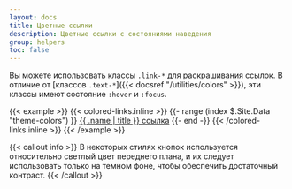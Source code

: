 ```yaml
---
layout: docs
title: Цветные ссылки
description: Цветные ссылки с состояниями наведения
group: helpers
toc: false
---
```


Вы можете использовать классы `.link-*` для раскрашивания ссылок. В отличие от [классов `.text-*`]({{< docsref "/utilities/colors" >}}), эти классы имеют состояние `:hover` и `:focus`.

{{< example >}}
{{< colored-links.inline >}}
{{- range (index $.Site.Data "theme-colors") }}
<a href="#" class="link-{{ .name }}">{{ .name | title }} ссылка</a>
{{- end -}}
{{< /colored-links.inline >}}
{{< /example >}}

{{< callout info >}}
В некоторых стилях кнопок используется относительно светлый цвет переднего плана, и их следует использовать только на темном фоне, чтобы обеспечить достаточный контраст.
{{< /callout >}}

